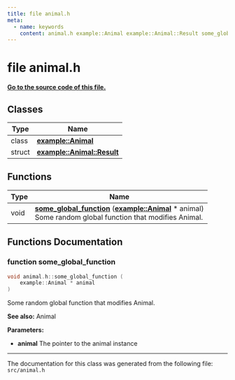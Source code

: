 ```yaml
---
title: file animal.h
meta:
  - name: keywords
    content: animal.h example::Animal example::Animal::Result some_global_function
---
```


# file animal.h

**[Go to the source code of this file.](animal_8h_source.md)**
## Classes

|Type|Name|
|-----|-----|
|class|[**example::Animal**](classexample_1_1_animal.md)|
|struct|[**example::Animal::Result**](structexample_1_1_animal_1_1_result.md)|


## Functions

|Type|Name|
|-----|-----|
|void|[**some\_global\_function**](group__animals.md#function-some-global-function) (**[example::Animal](classexample_1_1_animal.md)** \* animal) <br>Some random global function that modifies Animal. |


## Functions Documentation

### function some\_global\_function

```cpp
void animal.h::some_global_function (
    example::Animal * animal
)
```

Some random global function that modifies Animal. 



**See also:** Animal 


**Parameters:**


* **animal** The pointer to the animal instance 





----------------------------------------
The documentation for this class was generated from the following file: `src/animal.h`
